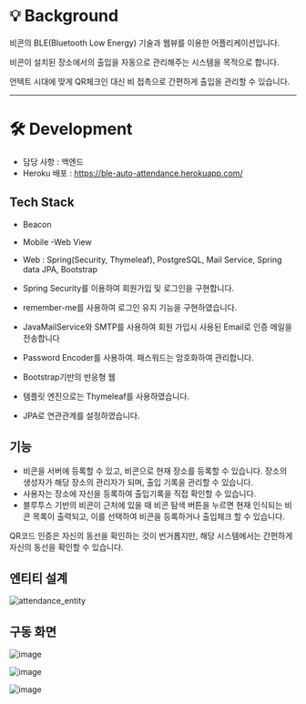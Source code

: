 
# 💡 Background

비콘의 BLE(Bluetooth Low Energy) 기술과 웹뷰를 이용한 어플리케이션입니다.

비콘이 설치된 장소에서의 출입을 자동으로 관리해주는 시스템을 목적으로 합니다.

언텍트 시대에 맞게 QR체크인 대신 비 접촉으로 간편하게 출입을 관리할 수 있습니다.

---


# 🛠 Development
- 담당 사항 : 백엔드
- Heroku 배포 : https://ble-auto-attendance.herokuapp.com/

## Tech Stack

- Beacon
- Mobile -Web View
- Web : Spring(Security, Thymeleaf), PostgreSQL, Mail Service, Spring data JPA, Bootstrap

- Spring Security를 이용하여 회원가입 및 로그인을 구현합니다.
- remember-me를 사용하여 로그인 유지 기능을 구현하였습니다.
- JavaMailService와 SMTP를 사용하여 회원 가입시 사용된 Email로 인증 메일을 전송합니다
- Password Encoder를 사용하여. 패스워드는 암호화하여 관리합니다.
- Bootstrap기반의 반응형 웹
- 템플릿 엔진으로는 Thymeleaf를 사용하였습니다.
- JPA로 연관관계를 설정하였습니다.

## 기능
- 비콘을 서버에 등록할 수 있고, 비콘으로 현재 장소를 등록할 수 있습니다. 장소의 생성자가 해당 장소의 관리자가 되며, 출입 기록을 관리할 수 있습니다.
- 사용자는 장소에 자신을 등록하여  출입기록을 직접 확인할 수 있습니다. 
- 블루투스 기반의 비콘이 근처에 있을 때 비콘 탐색 버튼을 누르면 현재 인식되는 비콘 목록이 출력되고, 이를 선택하여 비콘을 등록하거나 출입체크 할 수 있습니다.

QR코드 인증은 자신의 동선을 확인하는 것이 번거롭지만, 해당 시스템에서는 간편하게 자신의 동선을 확인할 수 있습니다.

## 엔티티 설계
![attendance_entity](https://user-images.githubusercontent.com/61380786/138599922-a6018d5b-76f7-401d-9a11-3f372ac484c7.png)


## 구동 화면
![image](https://user-images.githubusercontent.com/61380786/138601017-26af6ebe-d46c-44d6-9d40-5082b31a3f4e.png)

![image](https://user-images.githubusercontent.com/61380786/138601081-0473e497-62e5-4212-bab1-adb2196c607d.png)


![image](https://user-images.githubusercontent.com/61380786/138600871-78f6ae25-1855-4cb4-8ae0-7ff11fba6739.png)


